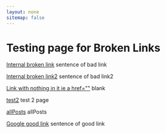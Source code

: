 ```yaml
---
layout: none
sitemap: false
---
```

<div class="home">

  <h1 class="page-heading">Testing page for Broken Links</h1>

  <p> <a href="/brokenurl">Internal broken link</a> sentence of bad link</p>

<p><a href="/brokenurl2">Internal broken link2</a> sentence of bad link2</p>

<p><a href="">Link with nothing in it ie a href=""</a> blank</p>



<p><a href="/test2">test2</a> test 2 page</p>
<p><a href="/allPosts">allPosts</a> allPosts</p>

  <div>
    <p> <a href="https://www.google.co.uk">Google good link</a> sentence of good link </p>
  </div>

</div>